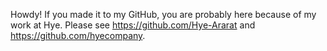 Howdy! If you made it to my GitHub, you are probably here because of my work at Hye. Please see https://github.com/Hye-Ararat and https://github.com/hyecompany.
